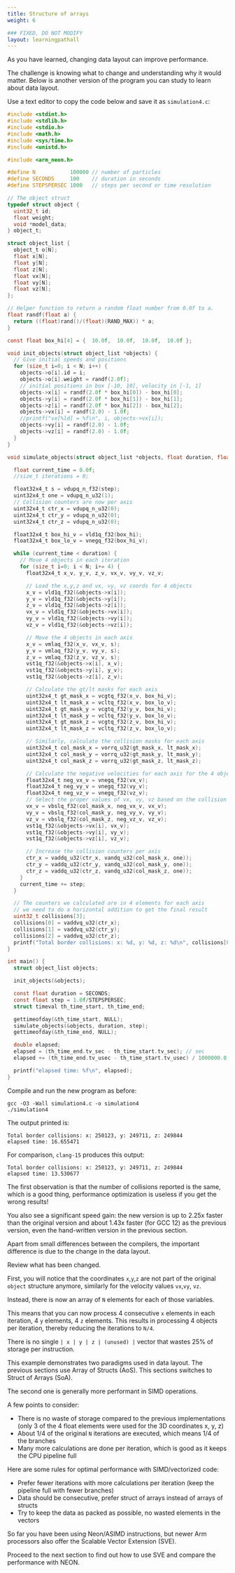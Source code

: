 ```yaml
---
title: Structure of arrays
weight: 6

### FIXED, DO NOT MODIFY
layout: learningpathall
---
```


As you have learned, changing data layout can improve performance.

The challenge is knowing what to change and understanding why it would matter. Below is another version of the program you can study to learn about data layout.

Use a text editor to copy the code below and save it as `simulation4.c`:

```C
#include <stdint.h>
#include <stdlib.h>
#include <stdio.h>
#include <math.h>
#include <sys/time.h>
#include <unistd.h>

#include <arm_neon.h>

#define N           100000 // number of particles
#define SECONDS     100    // duration in seconds
#define STEPSPERSEC 1000   // steps per second or time resolution

// The object struct
typedef struct object {
  uint32_t id;
  float weight;
  void *model_data;
} object_t;

struct object_list {
  object_t o[N];
  float x[N];
  float y[N];
  float z[N];
  float vx[N];
  float vy[N];
  float vz[N];
};

// Helper function to return a random float number from 0.0f to a.
float randf(float a) {
  return ((float)rand()/(float)(RAND_MAX)) * a;
}

const float box_hi[4] = {  10.0f,  10.0f,  10.0f,  10.0f };

void init_objects(struct object_list *objects) {
  // Give initial speeds and positions
  for (size_t i=0; i < N; i++) {
    objects->o[i].id = i;
    objects->o[i].weight = randf(2.0f);
    // initial positions in box [-10, 10], velocity in [-1, 1]
    objects->x[i] = randf(2.0f * box_hi[0]) - box_hi[0];
    objects->y[i] = randf(2.0f * box_hi[1]) - box_hi[1];
    objects->z[i] = randf(2.0f * box_hi[2]) - box_hi[2];
    objects->vx[i] = randf(2.0) - 1.0f;
    //printf("vx[%ld] = %f\n", i, objects->vx[i]);
    objects->vy[i] = randf(2.0) - 1.0f;
    objects->vz[i] = randf(2.0) - 1.0f;
  }
}

void simulate_objects(struct object_list *objects, float duration, float step) {

  float current_time = 0.0f;
  //size_t iterations = 0;

  float32x4_t s = vdupq_n_f32(step);
  uint32x4_t one = vdupq_n_u32(1);
  // Collision counters are now per axis
  uint32x4_t ctr_x = vdupq_n_u32(0);
  uint32x4_t ctr_y = vdupq_n_u32(0);
  uint32x4_t ctr_z = vdupq_n_u32(0);

  float32x4_t box_hi_v = vld1q_f32(box_hi);
  float32x4_t box_lo_v = vnegq_f32(box_hi_v);

  while (current_time < duration) {
    // Move 4 objects in each iteration
    for (size_t i=0; i < N; i+= 4) {
      float32x4_t x_v, y_v, z_v, vx_v, vy_v, vz_v;

      // Load the x,y,z and vx, vy, vz coords for 4 objects
      x_v = vld1q_f32(&objects->x[i]);
      y_v = vld1q_f32(&objects->y[i]);
      z_v = vld1q_f32(&objects->z[i]);
      vx_v = vld1q_f32(&objects->vx[i]);
      vy_v = vld1q_f32(&objects->vy[i]);
      vz_v = vld1q_f32(&objects->vz[i]);

      // Move the 4 objects in each axis
	  x_v = vmlaq_f32(x_v, vx_v, s);
      y_v = vmlaq_f32(y_v, vy_v, s);
      z_v = vmlaq_f32(z_v, vz_v, s);
      vst1q_f32(&objects->x[i], x_v);
      vst1q_f32(&objects->y[i], y_v);
      vst1q_f32(&objects->z[i], z_v);

      // Calculate the gt/lt masks for each axis
      uint32x4_t gt_mask_x = vcgtq_f32(x_v, box_hi_v);
      uint32x4_t lt_mask_x = vcltq_f32(x_v, box_lo_v);
      uint32x4_t gt_mask_y = vcgtq_f32(y_v, box_hi_v);
      uint32x4_t lt_mask_y = vcltq_f32(y_v, box_lo_v);
      uint32x4_t gt_mask_z = vcgtq_f32(z_v, box_hi_v);
      uint32x4_t lt_mask_z = vcltq_f32(z_v, box_lo_v);

      // Similarly, calculate the collision masks for each axis
      uint32x4_t col_mask_x = vorrq_u32(gt_mask_x, lt_mask_x);
      uint32x4_t col_mask_y = vorrq_u32(gt_mask_y, lt_mask_y);
      uint32x4_t col_mask_z = vorrq_u32(gt_mask_z, lt_mask_z);

      // Calculate the negative velocities for each axis for the 4 objects
      float32x4_t neg_vx_v = vnegq_f32(vx_v);
      float32x4_t neg_vy_v = vnegq_f32(vy_v);
      float32x4_t neg_vz_v = vnegq_f32(vz_v);
      // Select the proper values of vx, vy, vz based on the collision masks
      vx_v = vbslq_f32(col_mask_x, neg_vx_v, vx_v);
      vy_v = vbslq_f32(col_mask_y, neg_vy_v, vy_v);
      vz_v = vbslq_f32(col_mask_z, neg_vz_v, vz_v);
      vst1q_f32(&objects->vx[i], vx_v);
      vst1q_f32(&objects->vy[i], vy_v);
      vst1q_f32(&objects->vz[i], vz_v);

      // Increase the collision counters per axis
      ctr_x = vaddq_u32(ctr_x, vandq_u32(col_mask_x, one));
      ctr_y = vaddq_u32(ctr_y, vandq_u32(col_mask_y, one));
      ctr_z = vaddq_u32(ctr_z, vandq_u32(col_mask_z, one));
    }
    current_time += step;
  }

  // The counters we calculated are in 4 elements for each axis
  // we need to do a horizontal addition to get the final result
  uint32_t collisions[3];
  collisions[0] = vaddvq_u32(ctr_x);
  collisions[1] = vaddvq_u32(ctr_y);
  collisions[2] = vaddvq_u32(ctr_z);
  printf("Total border collisions: x: %d, y: %d, z: %d\n", collisions[0], collisions[1], collisions[2]);
}

int main() {
  struct object_list objects;

  init_objects(&objects);

  const float duration = SECONDS;
  const float step = 1.0f/STEPSPERSEC;
  struct timeval th_time_start, th_time_end;

  gettimeofday(&th_time_start, NULL);
  simulate_objects(&objects, duration, step);
  gettimeofday(&th_time_end, NULL);

  double elapsed;
  elapsed = (th_time_end.tv_sec - th_time_start.tv_sec); // sec
  elapsed += (th_time_end.tv_usec - th_time_start.tv_usec) / 1000000.0; // us to sec

  printf("elapsed time: %f\n", elapsed);
}
```

Compile and run the new program as before:

```console
gcc -O3 -Wall simulation4.c -o simulation4
./simulation4
```

The output printed is:

```output
Total border collisions: x: 250123, y: 249711, z: 249844
elapsed time: 16.655471
```

For comparison, `clang-15` produces this output:

```output
Total border collisions: x: 250123, y: 249711, z: 249844
elapsed time: 13.530677
```

The first observation is that the number of collisions reported is the same, which is a good thing, performance optimization is useless if you get the wrong results!

You also see a significant speed gain: the new version is up to 2.25x faster than the original version and about 1.43x faster (for GCC 12) as the previous version, even the hand-written version in the previous section.

Apart from small differences between the compilers, the important difference is due to the change in the data layout.

Review what has been changed.

First, you will notice that the coordinates `x`,`y`,`z` are not part of the original `object` structure anymore, similarly for the velocity values `vx`,`vy`, `vz`.

Instead, there is now an array of `N` elements for each of those variables.

This means that you can now process 4 consecutive `x` elements in each iteration, 4 `y` elements, 4 `z` elements. This results in processing 4 objects per iteration, thereby reducing the iterations to `N/4`.

There is no single `| x | y | z | (unused) |` vector that wastes 25% of storage per instruction.

This example demonstrates two paradigms used in data layout. The previous sections use Array of Structs (AoS). This sections switches to Struct of Arrays (SoA).

The second one is generally more performant in SIMD operations.

A few points to consider:

* There is no waste of storage compared to the previous implementations (only 3 of the 4 float elements were used for the 3D coordinates x, y, z)
* About 1/4 of the original `N` iterations are executed, which means 1/4 of the branches
* Many more calculations are done per iteration, which is good as it keeps the CPU pipeline full

Here are some rules for optimal performance with SIMD/vectorized code:

* Prefer fewer iterations with more calculations per iteration (keep the pipeline full with fewer branches)
* Data should be consecutive, prefer struct of arrays instead of arrays of structs
* Try to keep the data as packed as possible, no wasted elements in the vectors

So far you have been using Neon/ASIMD instructions, but newer Arm processors also offer the Scalable Vector Extension (SVE). 

Proceed to the next section to find out how to use SVE and compare the performance with NEON.

